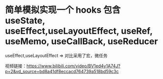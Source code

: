 # 简单模拟实现一个 hooks 包含 useState, useEffect,useLayoutEffect, useRef, useMemo, useCallBack, useReducer

useEffect,useLayoutEffect => 对比采用了宏，微任务

视频链接：https://www.bilibili.com/video/BV1ed4y1A74J?p=2&vd_source=bd8a41df8eccacd764739a518bd59c3c
